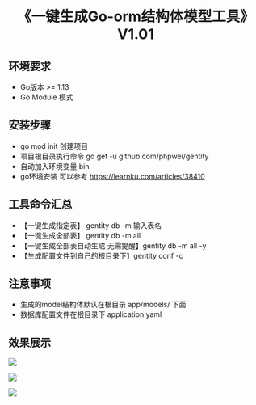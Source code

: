 <h1 align="center">《一键生成Go-orm结构体模型工具》V1.01</h1>

## 环境要求

* Go版本 >= 1.13
* Go Module 模式

## 安装步骤

*  go  mod init 创建项目
* 项目根目录执行命令 go get -u github.com/phpwei/gentity
* 自动加入环境变量 bin
* go环境安装 可以参考 https://learnku.com/articles/38410


## 工具命令汇总

* 【一键生成指定表】 gentity db -m  输入表名
* 【一键生成全部表】 gentity db -m  all
* 【一键生成全部表自动生成 无需提醒】gentity db -m  all -y
* 【生成配置文件到自己的根目录下】gentity conf -c


## 注意事项

* 生成的model结构体默认在根目录 app/models/ 下面
* 数据库配置文件在根目录下 application.yaml

## 效果展示

![](https://cdn.learnku.com/uploads/images/202005/21/26539/TM3Q6KwiKq.png!large)

![](https://cdn.learnku.com/uploads/images/202005/21/26539/MuyWi1U3El.png!large)

![](https://cdn.learnku.com/uploads/images/202005/21/26539/Vdh6j75Ruq.png!large)